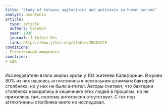 ```yaml
---
title: "Study of tetanus agglutinins and antitoxin in human serums"
analyst: amantonio
article:
  type: article
  authors: Coleman
  year: 1926
  journal: J Infect Dis
  link: https://www.jstor.org/stable/30083279
conditions:
- Естественный иммунитет
countries:
- США
---
```


Исследователи взяли анализ крови у 104 жителей Калифорнии. В крови 80% из них нашлись агглютинины к нескольким штаммам бактерий столбняка, но у них не было антител. Авторы считают, что бактерии столбняка находились в кишечнике этих людей в прошлом, но не прижились там, поэтому антитоксин отсутствует.
С тех пор агглютинины столбняка никто не исследовал.

